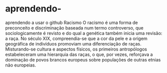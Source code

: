 # aprendendo-
aprendendo a usar o github 
Racismo 
    O racismo é uma forma de preconceito e discriminação baseada num termo controverso, que sociologicamente é revisto e do qual a genética também inicia uma revisão: a raça. No século XIX, compreendia-se que a cor da pele e a origem geográfica de indivíduos promoviam uma diferenciação de raças.
    Misturando-se cultura e aspectos físicos, os primeiros antropólogos estabeleceram uma hierarquia das raças, o que, por vezes, reforçava a dominação de povos brancos europeus sobre populações de outras etnias não europeias.

